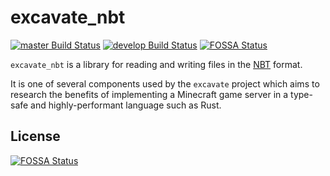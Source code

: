 excavate_nbt
============

[![master Build Status](https://travis-ci.org/minecraft-cloud/excavate-nbt.svg?branch=master)](https://travis-ci.org/minecraft-cloud/excavate-nbt)
[![develop Build Status](https://travis-ci.org/minecraft-cloud/excavate-nbt.svg?branch=develop)](https://travis-ci.org/minecraft-cloud/excavate-nbt)
[![FOSSA Status](https://app.fossa.io/api/projects/git%2Bgithub.com%2Fminecraft-cloud%2Fexcavate-nbt.svg?type=shield)](https://app.fossa.io/projects/git%2Bgithub.com%2Fminecraft-cloud%2Fexcavate-nbt?ref=badge_shield)

`excavate_nbt` is a library for reading and writing files in the [NBT] format.

It is one of several components used by the `excavate` project which aims to
research the benefits of implementing a Minecraft game server in a type-safe
and highly-performant language such as Rust.

[NBT]: https://wiki.vg/NBT#Specification

## License
[![FOSSA Status](https://app.fossa.io/api/projects/git%2Bgithub.com%2Fminecraft-cloud%2Fexcavate-nbt.svg?type=large)](https://app.fossa.io/projects/git%2Bgithub.com%2Fminecraft-cloud%2Fexcavate-nbt?ref=badge_large)